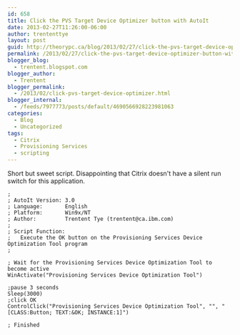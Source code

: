 ```yaml
---
id: 658
title: Click the PVS Target Device Optimizer button with AutoIt
date: 2013-02-27T11:26:00-06:00
author: trententtye
layout: post
guid: http://theorypc.ca/blog/2013/02/27/click-the-pvs-target-device-optimizer-button-with-autoit/
permalink: /2013/02/27/click-the-pvs-target-device-optimizer-button-with-autoit/
blogger_blog:
  - trentent.blogspot.com
blogger_author:
  - Trentent
blogger_permalink:
  - /2013/02/click-pvs-target-device-optimizer.html
blogger_internal:
  - /feeds/7977773/posts/default/4690566928223981063
categories:
  - Blog
  - Uncategorized
tags:
  - Citrix
  - Provisioning Services
  - scripting
---
```

Short but sweet script. Disappointing that Citrix doesn't have a silent run switch for this application.


```plaintext
;
; AutoIt Version: 3.0
; Language:       English
; Platform:       Win9x/NT
; Author:         Trentent Tye (trentent@ca.ibm.com)
;
; Script Function:
;   Execute the OK button on the Provisioning Services Device Optimization Tool program
;

; Wait for the Provisioning Services Device Optimization Tool to become active
WinActivate("Provisioning Services Device Optimization Tool")

;pause 3 seconds
Sleep(3000)
;click OK
ControlClick("Provisioning Services Device Optimization Tool", "", "[CLASS:Button; TEXT:&OK; INSTANCE:1]")

; Finished
```


&nbsp;

<!-- AddThis Advanced Settings generic via filter on the_content -->

<!-- AddThis Share Buttons generic via filter on the_content -->